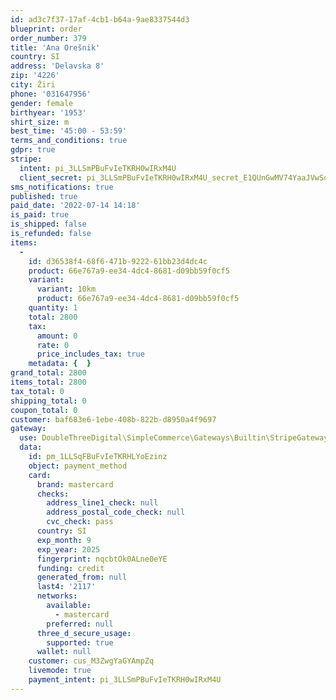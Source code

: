 ```yaml
---
id: ad3c7f37-17af-4cb1-b64a-9ae8337544d3
blueprint: order
order_number: 379
title: 'Ana Orešnik'
country: SI
address: 'Delavska 8'
zip: '4226'
city: Žiri
phone: '031647956'
gender: female
birthyear: '1953'
shirt_size: m
best_time: '45:00 - 53:59'
terms_and_conditions: true
gdpr: true
stripe:
  intent: pi_3LLSmPBuFvIeTKRH0wIRxM4U
  client_secret: pi_3LLSmPBuFvIeTKRH0wIRxM4U_secret_E1QUnGwMV74YaaJVwSoEZL7fO
sms_notifications: true
published: true
paid_date: '2022-07-14 14:18'
is_paid: true
is_shipped: false
is_refunded: false
items:
  -
    id: d36538f4-68f6-471b-9222-61bb23d4dc4c
    product: 66e767a9-ee34-4dc4-8681-d09bb59f0cf5
    variant:
      variant: 10km
      product: 66e767a9-ee34-4dc4-8681-d09bb59f0cf5
    quantity: 1
    total: 2800
    tax:
      amount: 0
      rate: 0
      price_includes_tax: true
    metadata: {  }
grand_total: 2800
items_total: 2800
tax_total: 0
shipping_total: 0
coupon_total: 0
customer: baf683e6-1ebe-408b-822b-d8950a4f9697
gateway:
  use: DoubleThreeDigital\SimpleCommerce\Gateways\Builtin\StripeGateway
  data:
    id: pm_1LLSqFBuFvIeTKRHLYoEzinz
    object: payment_method
    card:
      brand: mastercard
      checks:
        address_line1_check: null
        address_postal_code_check: null
        cvc_check: pass
      country: SI
      exp_month: 9
      exp_year: 2025
      fingerprint: nqcbtOk0ALne0eYE
      funding: credit
      generated_from: null
      last4: '2117'
      networks:
        available:
          - mastercard
        preferred: null
      three_d_secure_usage:
        supported: true
      wallet: null
    customer: cus_M3ZwgYaGYAmpZq
    livemode: true
    payment_intent: pi_3LLSmPBuFvIeTKRH0wIRxM4U
---
```

